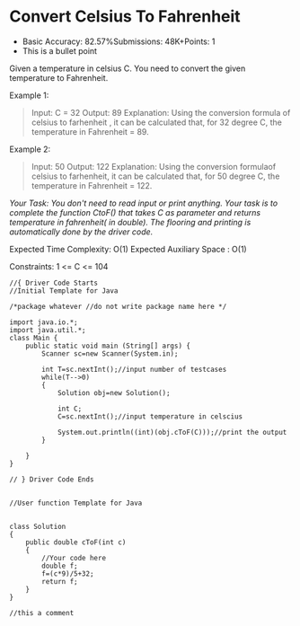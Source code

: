 # Convert Celsius To Fahrenheit
- Basic Accuracy: 82.57%Submissions: 48K+Points: 1
- This is a bullet point

Given a temperature in celsius C. You need to convert the given temperature to Fahrenheit.

Example 1:

> Input:
  C = 32
  Output: 89
  Explanation: Using the conversion 
  formula of celsius to farhenheit , it
  can be calculated that, for 32 degree
  C, the temperature in Fahrenheit = 89.

Example 2:

> Input:
  50
  Output: 122
  Explanation: Using the conversion 
  formulaof celsius to farhenheit, it
  can be calculated that, for 50 degree
  C, the temperature in Fahrenheit = 122.

*Your Task:
You don't need to read input or print anything. Your task is to complete the function CtoF() that takes C as parameter and returns temperature in fahrenheit( in double). The flooring and printing is automatically done by the driver code.*

Expected Time Complexity: O(1)
Expected Auxiliary Space : O(1)

Constraints:
1 <= C <= 104
```
//{ Driver Code Starts
//Initial Template for Java

/*package whatever //do not write package name here */

import java.io.*;
import java.util.*;
class Main {
	public static void main (String[] args) {
		Scanner sc=new Scanner(System.in);
		
		int T=sc.nextInt();//input number of testcases
		while(T-->0)
		{
		    Solution obj=new Solution();
		    
		    int C;
		    C=sc.nextInt();//input temperature in celscius
		    
		    System.out.println((int)(obj.cToF(C)));//print the output
		}
		
	}
}

// } Driver Code Ends


//User function Template for Java


class Solution
{
    public double cToF(int c)
    {
        //Your code here
        double f;
        f=(c*9)/5+32;
        return f;
    }
}

//this a comment
```

